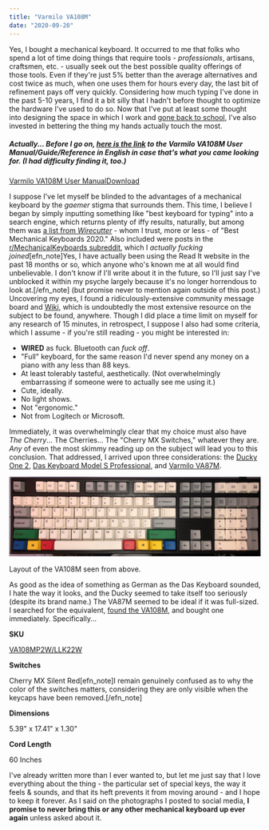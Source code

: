 ```yaml
---
title: "Varmilo VA108M"
date: "2020-09-20"
---
```


Yes, I bought a mechanical keyboard. It occurred to me that folks who spend a lot of time doing things that require tools - _professionals_, artisans, craftsmen, etc. - usually seek out the best possible quality offerings of those tools. Even if they're just 5% better than the average alternatives and cost twice as much, when one uses them for hours every day, the last bit of refinement pays off very quickly. Considering how much typing I've done in the past 5-10 years, I find it a bit silly that I hadn't before thought to optimize the hardware I've used to do so. Now that I've put at least some thought into designing the space in which I work and [gone back to school](https://www.davidblue.wtf/college-return/), I've also invested in bettering the thing my hands actually touch the most.

##### Actually... Before I go on, [here is the link](https://documentcloud.adobe.com/link/review?uri=urn:aaid:scds:US:497d6e70-60df-4087-a3e5-af91077bec15https://documentcloud.adobe.com/link/review?uri=urn:aaid:scds:US:497d6e70-60df-4087-a3e5-af91077bec15) to the Varmilo VA108M User Manual/Guide/Reference in English in case that's what you came looking for. (I had difficulty finding it, too.)

[Varmilo VA108M User Manual](https://www.davidblue.wtf/wp-content/uploads/Varmilo-VA108M-User-Manual.pdf)[Download](https://www.davidblue.wtf/wp-content/uploads/Varmilo-VA108M-User-Manual.pdf)

I suppose I've let myself be blinded to the advantages of a mechanical keyboard by the _gaemer_ stigma that surrounds them. This time, I believe I began by simply inputting something like "best keyboard for typing" into a search engine, which returns plenty of iffy results, naturally, but among them was [a list from _Wirecutter_](https://www.nytimes.com/wirecutter/reviews/our-favorite-mechanical-keyboards/) - whom I trust, more or less - of "Best Mechanical Keyboards 2020." Also included were posts in the [r/MechanicalKeyboards subreddit](https://www.reddit.com/r/MechanicalKeyboards/), which I _actually fucking joined_\[efn\_note\]Yes, I have actually been using the Read It website in the past 18 months or so, which anyone who's known me at all would find unbelievable. I don't know if I'll write about it in the future, so I'll just say I've unblocked it within my psyche largely because it's no longer horrendous to look at.\[/efn\_note\] (but promise never to mention again outside of this post.) Uncovering my eyes, I found a ridiculously-extensive community message board and [Wiki](https://www.reddit.com/r/MechanicalKeyboards/wiki), which is undoubtedly the most extensive resource on the subject to be found, anywhere. Though I did place a time limit on myself for any research of 15 minutes, in retrospect, I suppose I also had some criteria, which I assume - if you're still reading - you might be interested in:

- **WIRED** as fuck. Bluetooth can _fuck off_.
- "Full" keyboard, for the same reason I'd never spend any money on a piano with any less than 88 keys.
- At least tolerably tasteful, aesthetically. (Not overwhelmingly embarrassing if someone were to actually see me using it.)
- Cute, ideally.
- No light shows.
- Not "ergonomic."
- Not from Logitech or Microsoft.

Immediately, it was overwhelmingly clear that my choice must also have _The Cherry_... The Cherries... The "Cherry MX Switches," whatever they are. _Any_ of even the most skimmy reading up on the subject will lead you to this conclusion. That addressed, I arrived upon three considerations: the [Ducky One 2](https://www.duckychannel.com.tw/en/Ducky-One2-RGB-TKL), [Das Keyboard Model S Professional](https://www.daskeyboard.com/model-s-professional/), and [Varmilo VA87M](http://blog.piaw.net/2017/12/review-varmilo-va87m-wired-keyboard.html).

![](images/Varmilo-VA108M-Overhead-scaled.jpg)

Layout of the VA108M seen from above.

As good as the idea of something as German as the Das Keyboard sounded, I hate the way it looks, and the Ducky seemed to take itself too seriously (despite its brand name.) The VA87M seemed to be ideal if it was full-sized. I searched for the equivalent, [found the VA108M](http://mechanicalkeyboards.com/shop/index.php?l=product_detail&p=2855), and bought one immediately. Specifically...

**SKU**

[VA108MP2W/LLK22W](http://mechanicalkeyboards.com/shop/index.php?l=product_detail&p=2855)

**Switches**

Cherry MX Silent Red\[efn\_note\]I remain genuinely confused as to why the color of the switches matters, considering they are only visible when the keycaps have been removed.\[/efn\_note\]

**Dimensions**

5.39" x 17.41" x 1.30"

**Cord Length**

60 Inches

I've already written more than I ever wanted to, but let me just say that I love everything about the thing - the particular set of special keys, the way it feels & sounds, and that its heft prevents it from moving around - and I hope to keep it forever. As I said on the photographs I posted to social media, **I promise to never bring this or any other mechanical keyboard up ever again** unless asked about it.
